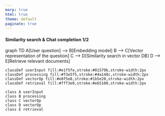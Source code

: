 ```yaml
---
marp: true
html: true
theme: default
paginate: true
---
```

<style>
.dodgerblue {
  color: dodgerblue;
}
</style>
#### Similarity search & Chat completion 1/2
<div class="mermaid">
graph TD
    A[User question] --> B[Embedding model]
    B --> C[Vector representation of the question]
    C --> D[Similarity search in vector DB]
    D --> E[Retrieve relevant documents]

    classDef userInput fill:#e1f5fe,stroke:#01579b,stroke-width:2px
    classDef processing fill:#f3e5f5,stroke:#4a148c,stroke-width:2px
    classDef vectorOp fill:#e8f5e8,stroke:#1b5e20,stroke-width:2px
    classDef retrieval fill:#fff3e0,stroke:#e65100,stroke-width:2px

    class A userInput
    class B processing
    class C vectorOp
    class D vectorOp
    class E retrieval

</div>


